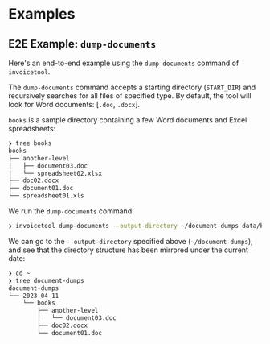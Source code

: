 # Examples

## E2E Example: `dump-documents`

Here's an end-to-end example using the `dump-documents` command of `invoicetool`.

The `dump-documents` command accepts a starting directory (`START_DIR`) and recursively searches for all files of specified type.
By default, the tool will look for Word documents: [`.doc`, `.docx`].

`books` is a sample directory containing a few Word documents and Excel spreadsheets:

```zsh
❯ tree books
books
├── another-level
│   ├── document03.doc
│   └── spreadsheet02.xlsx
├── doc02.docx
├── document01.doc
└── spreadsheet01.xls
```

We run the `dump-documents` command:

```zsh
❯ invoicetool dump-documents --output-directory ~/document-dumps data/books
```

We can go to the `--output-directory` specified above (`~/document-dumps`), and see that the directory structure has been mirrored under the current date:

```zsh
❯ cd ~
❯ tree document-dumps
document-dumps
└── 2023-04-11
    └── books
        ├── another-level
        │   └── document03.doc
        ├── doc02.docx
        └── document01.doc
```
